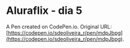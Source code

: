 # Aluraflix - dia 5

A Pen created on CodePen.io. Original URL: [https://codepen.io/sdeoliveira_r/pen/mdpJbpg](https://codepen.io/sdeoliveira_r/pen/mdpJbpg).


